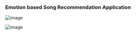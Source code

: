 ### Emotion based Song Recommendation Application

![image](https://github.com/ups1610/Emotion_based_music_recommender_application/assets/75423160/17431d50-7cb3-4842-a2ed-dfdbe547584e)

![image](https://github.com/ups1610/Emotion_based_music_recommender_application/assets/75423160/0404cee5-3906-4b67-81e3-c6d66083c18d)



